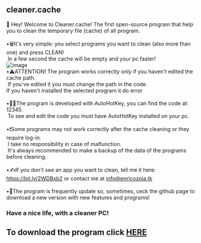## cleaner.cache
👋 Hey! Welcome to Cleaner.cache!
The first open-source program that help you to clean the temporary file (cache) of all program.<br>
<br>
•🗑It's very simple: you select programs you want to clean (also more than one) and press CLEAN!<br>
 In a few second the cache will be empty and your pc faster!<br>
 ![image](https://user-images.githubusercontent.com/86716764/131656424-87b2585c-276a-46a2-b876-d545857847da.png)
 <br>
•⚠️ATTENTION! The program works correctly only if you haven't edited the cache path.<br>
 If you've edited it you must change the path in the code.<br>
 If you haven't installed the selected program it do error<br>
 <br>
•👨‍💻The program is developed with AutoHotKey, you can find the code at: 12345.<br>
 To see and edit the code you must have AutoHotKey installed on your pc.<br>
 <br>
•❗️Some programs may not work correctly after the cache cleaning or they require log-in.<br>
 I take no responsibility in case of malfunction.<br>
 It's always recommended to make a backup of the data of the programs before cleaning.<br>
 <br>
•✍️If you don't see an app you want to clean, tell me it here: https://bit.ly/2WDBxb2 or contact me at info@enricozoia.tk<br>
<br>
•🔄The program is frequently update so, sometimes, ceck the github page to download a new version with new features and programs!<br>

### Have a nice life, with a cleaner PC!

## To download the program click [HERE](https://github.com/enricozoia/cleaner.cache/releases)
